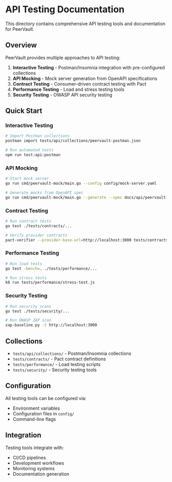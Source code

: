 # API Testing Documentation

This directory contains comprehensive API testing tools and documentation for PeerVault.

## Overview

PeerVault provides multiple approaches to API testing:

1. **Interactive Testing** - Postman/Insomnia integration with pre-configured collections
2. **API Mocking** - Mock server generation from OpenAPI specifications
3. **Contract Testing** - Consumer-driven contract testing with Pact
4. **Performance Testing** - Load and stress testing tools
5. **Security Testing** - OWASP API security testing

## Quick Start

### Interactive Testing

```bash
# Import Postman collections
postman import tests/api/collections/peervault-postman.json

# Run automated tests
npm run test:api:postman
```

### API Mocking

```bash
# Start mock server
go run cmd/peervault-mock/main.go --config config/mock-server.yaml

# Generate mocks from OpenAPI spec
go run cmd/peervault-mock/main.go --generate --spec docs/api/peervault-rest-api.yaml
```

### Contract Testing

```bash
# Run contract tests
go test ./tests/contracts/...

# Verify provider contracts
pact-verifier --provider-base-url=http://localhost:3000 tests/contracts/
```

### Performance Testing

```bash
# Run load tests
go test -bench=. ./tests/performance/...

# Run stress tests
k6 run tests/performance/stress-test.js
```

### Security Testing

```bash
# Run security scans
go test ./tests/security/...

# Run OWASP ZAP scan
zap-baseline.py -t http://localhost:3000
```

## Collections

- `tests/api/collections/` - Postman/Insomnia collections
- `tests/contracts/` - Pact contract definitions
- `tests/performance/` - Load testing scripts
- `tests/security/` - Security testing tools

## Configuration

All testing tools can be configured via:

- Environment variables
- Configuration files in `config/`
- Command-line flags

## Integration

Testing tools integrate with:

- CI/CD pipelines
- Development workflows
- Monitoring systems
- Documentation generation
